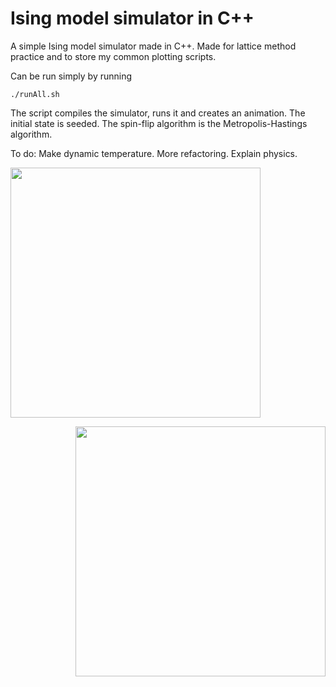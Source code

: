 # Ising model simulator in C++
A simple Ising model simulator made in C++. Made for lattice method practice and to store my common plotting scripts.

Can be run simply by running
```
./runAll.sh
```
The script compiles the simulator, runs it and creates an animation. The initial state is seeded. The spin-flip algorithm is the Metropolis-Hastings algorithm.

To do: Make dynamic temperature. More refactoring. Explain physics.

<p align="left">
  <img height="400" src="https://github.com/NailoTB/spins-on-lattice/blob/main/animation.gif">
</p>

<p align="right">
  <img height="400" src="https://github.com/NailoTB/spins-on-lattice/blob/main/totalMagnetization.png">
</p>